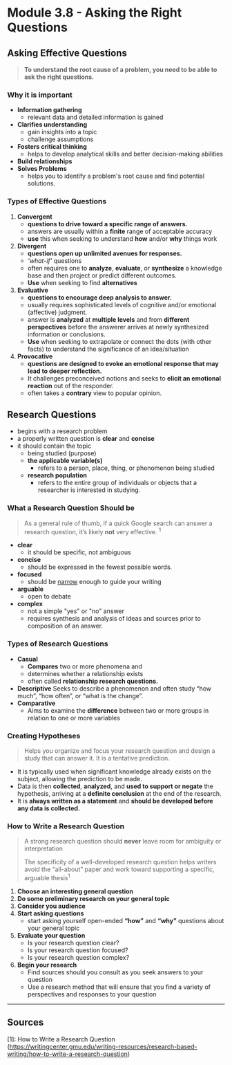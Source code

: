 # Module 3.8 - Asking the Right Questions

## Asking Effective Questions

> **To understand the root cause of a problem, you need to be able to ask the right questions.**

### Why it is important

- **Information gathering**
  - relevant data and detailed information is gained
- **Clarifies understanding**
  - gain insights into a topic
  - challenge assumptions
- **Fosters critical thinking**
  - helps to develop analytical skills and better decision-making abilities
- **Build relationships**
- **Solves Problems**
  - helps you to identify a problem's root cause and find potential solutions.

### Types of Effective Questions

1. **Convergent**
   - **questions to drive toward a specific range of answers.**
   - answers are usually within a **finite** range of acceptable accuracy
   - **use** this when seeking to understand **how** and/or **why** things work
2. **Divergent**
   - **questions open up unlimited avenues for responses.**
   - *'what-if'* questions
   - often requires one to **analyze**, **evaluate**, or **synthesize** a knowledge base and then project or predict different outcomes.
   - **Use** when seeking to find **alternatives**
3. **Evaluative**
   - **questions to encourage deep analysis to answer.**
   - usually requires sophisticated levels of cognitive and/or emotional (affective) judgment.
   - answer is **analyzed** at **multiple levels** and from **different perspectives** before the answerer arrives at newly synthesized information or conclusions.
   - **Use** when seeking to extrapolate or connect the dots (with other facts) to understand the significance of an idea/situation
4. **Provocative**
   - **questions are designed to evoke an emotional response that may lead to deeper reflection.**
   - It challenges preconceived notions and seeks to **elicit an emotional reaction** out of the responder.
   - often takes a **contrary** view to popular opinion.

## Research Questions

- begins with a research problem
- a properly written question is **clear** and **concise**
- it should contain the topic
  - being studied (purpose)
  - **the applicable variable(s)**
    - refers to a person, place, thing, or phenomenon being studied
  - **research population**
    - refers to the entire group of individuals or objects that a researcher is interested in studying.

### What a Research Question Should be

> As a general rule of thumb, if a quick Google search can answer a research question, it’s likely **not** very effective. <sup>1</sup>

- **clear**
  - it should be specific, not ambiguous
- **concise**
  - should be expressed in the fewest possible words.
- **focused**
  - should be <u>narrow</u> enough to guide your writing
- **arguable**
  - open to debate
- **complex**
  - not a simple "yes" or "no" answer
  - requires synthesis and analysis of ideas and sources prior to composition of an answer.

### Types of Research Questions

- **Casual**
  - **Compares** two or more phenomena and
  - determines whether a relationship exists
  - often called **relationship research questions.**
- **Descriptive**
  Seeks to describe a phenomenon and often study “how much”, “how often”, or “what is the change”.
- **Comparative**
  - Aims to examine the **difference** between two or more groups in relation to one or more variables

### Creating Hypotheses

> Helps you organize and focus your research question and design a study that can answer it. It is a tentative prediction.

- It is typically used when significant knowledge already exists on the subject, allowing the prediction to be made.
- Data is then **collected**, **analyzed**, and **used to support or negate** the hypothesis, arriving at a **definite conclusion** at the end of the research.
- It is **always written as a statement** and **should be developed before any data is collected.**

### How to Write a Research Question

> A strong research question should **never** leave room for ambiguity or interpretation
>
> The specificity of a well-developed research question helps writers avoid the “all-about” paper and work toward supporting a specific, arguable thesis<sup>1</sup>

1. **Choose an interesting general question**
2. **Do some preliminary research on your general topic**
3. **Consider you audience**
4. **Start asking questions**
   - start asking yourself open-ended **“how”** and **“why”** questions about your general topic
5. **Evaluate your question**
   - Is your research question clear?
   - Is your research question focused?
   - Is your research question complex?
6. **Begin your research**
   - Find sources should you consult as you seek answers to your question
   - Use a research method that will ensure that you find a variety of perspectives and responses to your question

<hr>

## Sources

[1]: How to Write a Research Question (<https://writingcenter.gmu.edu/writing-resources/research-based-writing/how-to-write-a-research-question>)

